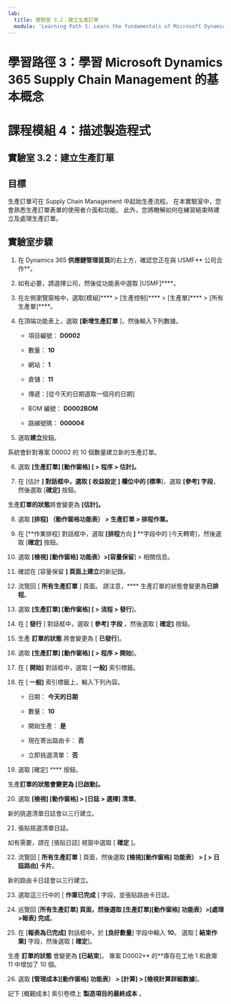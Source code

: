 ```yaml
---
lab:
  title: 實驗室 3.2：建立生產訂單
  module: 'Learning Path 3: Learn the fundamentals of Microsoft Dynamics 365 Supply Chain Management'
---
```


# 學習路徑 3：學習 Microsoft Dynamics 365 Supply Chain Management 的基本概念
# 課程模組 4：描述製造程式

## 實驗室 3.2：建立生產訂單

## 目標

生產訂單可在 Supply Chain Management 中起始生產流程。 在本實驗室中，您會熟悉生產訂單表單的使用者介面和功能。 此外，您將瞭解如何在練習結束時建立及處理生產訂單。

## 實驗室步驟

1. 在 Dynamics 365 **供應鏈管理首頁**的右上方，確認您正在與 USMF** 公司合作**。

2. 如有必要，請選擇公司，然後從功能表中選取 [USMF]****。

3. 在左側瀏覽窗格中，選取[模組]**** > [生產控制]**** > [生產單]**** > [所有生產單]****。

4. 在頂端功能表上，選取 **[新增生產訂單** ]，然後輸入下列數據。

    - 項目編號： **D0002**

    - 數量： **10**

    - 網站： **1**

    - 倉儲： **11**

    - 傳遞：[從今天的日期選取一個月的日期]

    - BOM 編號： **D0002BOM**

    - 路線號碼： **000004**

5. 選取**建立**按鈕。

系統會針對專案 D0002 的 10 個數量建立新的生產訂單。

6. 選取 **[生產訂單] [動作窗格] [ &gt; 程序 &gt; 估計]。**

7. 在 [估計 **] 對話框中，選取 **[** 收益設定 **] 欄位中的 [標準****]，選取 **[參考] 字段**，然後選取 [**確定]** 按鈕。

生產**訂單的狀態**將會變更為 **[估計]。**

8. 選取 **[排程] （動作窗格功能表） &gt; 生產訂單 &gt; 排程作業。**

9. 在 [**作業排程] 對話框中，選取 **[排程**方向 **]** **字段中的 [今天轉寄]，然後選取 [**確定]** 按鈕。

10. 選取 **[檢視] [動作窗格] 功能表）&gt;[容量保留**] &gt; 相關信息。

11. 確認在 [容量保留 **] 頁面上建立**的新記錄。

12. 流覽回 [ **所有生產訂單** ] 頁面。 請注意，**** 生產訂單的狀態會變更為**已排程**。

13. 選取 **[生產訂單] [動作窗格] [ &gt; 流程 &gt; 發行**]。

14. 在 [ **發行** ] 對話框中，選取 [ **參考] 字段** ，然後選取 [ **確定]** 按鈕。

15. 生產 **訂單的狀態** 將會變更為 [ **已發行**]。

16. 選取 **[生產訂單] [動作窗格] [ &gt; 程序 &gt; 開始**]。

17. 在 [ **開始]** 對話框中，選取 [ **一般]** 索引標籤。

18. 在 [ **一般]** 索引標籤上，輸入下列內容。

    - 日期： **今天的日期**

    - 數量： **10**

    - 開始生產： **是**

    - 現在寄出路由卡： **否**

    - 立即挑選清單： **否**

19. 選取 [確定] **** 按鈕。

生產**訂單的狀態會變更為 **[已啟動**]。**

20. 選取 **[檢視] [動作窗格] &gt; [日誌 &gt; 選擇] 清單**。

新的挑選清單日誌會以三行建立。

21. 張貼挑選清單日誌。

如有需要，請在 [張貼日誌] 視窗中選取 [ **確定**  ]。

22. 流覽回 [ **所有生產訂單** ] 頁面，然後選取 **[檢視][動作窗格] 功能表） &gt; [ &gt; 日誌路由] 卡片**。

新的路由卡日誌會以三行建立。

23. 選取這三行中的 [ **作業已完成** ] 字段，並張貼路由卡日誌。

24. 巡覽回 [**所有生產訂單] 頁面，然後選取 **[生產訂單**][動作窗格] 功能表）&gt;[處理&gt;報表] 完成**。

25. 在 [**報表為已完成]** 對話框中，於 **[良好數量**] 字段中輸入 **10**。 選取 [ **結束作業]** 字段，然後選取 [ **確定**]。

生產 **訂單的狀態** 會變更為 **[已結束**]。 專案 D0002** 的**庫存在工地 1 和倉庫 11 中增加了 10 個。

26. 選取 **[管理成本][動作窗格] 功能表） &gt; [計算] &gt; [檢視計算詳細數據**]。

記下 [概觀成本] 索引卷標上 **製造項目的最終成本** 。

 
